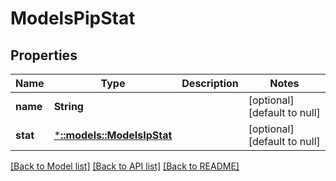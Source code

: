 # ModelsPipStat

## Properties
Name | Type | Description | Notes
------------ | ------------- | ------------- | -------------
**name** | **String** |  | [optional] [default to null]
**stat** | [***::models::ModelsIpStat**](models.IPStat.md) |  | [optional] [default to null]

[[Back to Model list]](../README.md#documentation-for-models) [[Back to API list]](../README.md#documentation-for-api-endpoints) [[Back to README]](../README.md)


